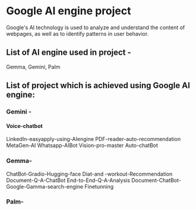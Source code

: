 # Google AI engine project
Google's AI technology is used to analyze and understand the content of webpages, as well as to identify patterns in user behavior.
## List of AI engine used in project -
Gemma, Gemini, Palm
## List of project which is achieved using Google AI engine:
### Gemini - 
#### Voice-chatbot
LinkedIn-easyapply-using-AIengine
PDF-reader-auto-recommendation
MetaGen-AI
Whatsapp-AIBot
Vision-pro-master
Auto-chatBot
### Gemma-
ChatBot-Gradio-Hugging-face
Diat-and -workout-Recommendation
Document-Q-A-ChatBot
End-to-End-Q-A-Analysis
Document-ChatBot-Google-Gamma-search-engine
Finetunning
### Palm-

